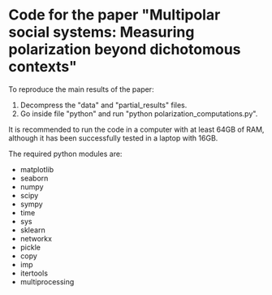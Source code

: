 # Code for the paper "Multipolar social systems: Measuring polarization beyond dichotomous contexts"

To reproduce the main results of the paper:
1. Decompress the "data" and "partial_results" files.
2. Go inside file "python" and run "python polarization_computations.py".

It is recommended to run the code in a computer with at least 64GB of RAM, although it has been successfully tested in a laptop with 16GB.

The required python modules are:
- matplotlib
- seaborn
- numpy
- scipy
- sympy
- time
- sys
- sklearn
- networkx
- pickle
- copy
- imp
- itertools
- multiprocessing
